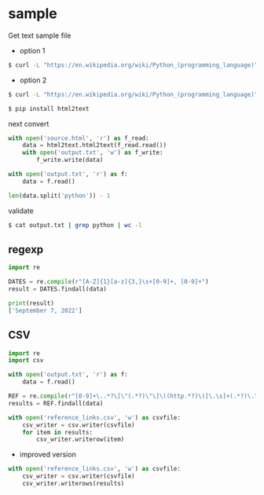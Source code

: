 # sample

Get text sample file

* option 1

```bash
$ curl -L "https://en.wikipedia.org/wiki/Python_(programming_language)" | html2text > output.txt
```

* option 2

```bash
$ curl -L "https://en.wikipedia.org/wiki/Python_(programming_language)" -o source.html

$ pip install html2text
```

next convert

```python
with open('source.html', 'r') as f_read:
    data = html2text.html2text(f_read.read())
    with open('output.txt', 'w') as f_write:
        f_write.write(data)
```



```python
with open('output.txt', 'r') as f:
    data = f.read()

len(data.split('python')) - 1
```

validate

```bash
$ cat output.txt | grep python | wc -l
```

## regexp

```python
import re

DATES = re.compile(r"[A-Z]{1}[a-z]{3,}\s+[0-9]+, [0-9]+")
result = DATES.findall(data)

print(result)
['September 7, 2022']
```

## CSV

```python
import re
import csv

with open('output.txt', 'r') as f:
    data = f.read()

REF = re.compile(r"[0-9]+\..*?\[\"(.*?)\"\]\((http.*?)\)[\.\s]+(.*?)\.", re.M)
results = REF.findall(data)

with open('reference_links.csv', 'w') as csvfile:
    csv_writer = csv.writer(csvfile)
    for item in results:
        csv_writer.writerow(item)
```

* improved version

```python
with open('reference_links.csv', 'w') as csvfile:
    csv_writer = csv.writer(csvfile)
    csv_writer.writerows(results)
```
